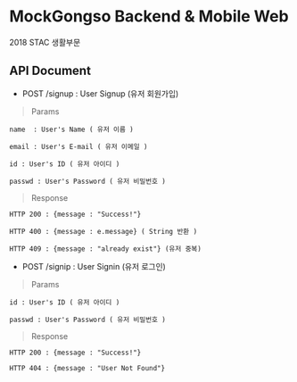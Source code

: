 # MockGongso Backend & Mobile Web
2018 STAC 생활부문

## API Document

* POST /signup : User Signup (유저 회원가입)

> Params

    name  : User's Name ( 유저 이름 )

    email : User's E-mail ( 유저 이메일 )

    id : User's ID ( 유저 아이디 )

    passwd : User's Password ( 유저 비밀번호 )

> Response

    HTTP 200 : {message : "Success!"}

    HTTP 400 : {message : e.message} ( String 반환 )

    HTTP 409 : {message : "already exist"} (유저 중복)


* POST /signip : User Signin (유저 로그인)

> Params

    id : User's ID ( 유저 아이디 )

    passwd : User's Password ( 유저 비밀번호 )

> Response

    HTTP 200 : {message : "Success!"}

    HTTP 404 : {message : "User Not Found"}
